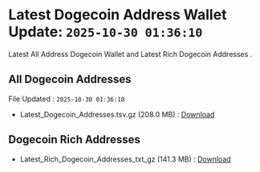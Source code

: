 # Latest Dogecoin Address Wallet Update: `2025-10-30 01:36:10`

Latest All Address Dogecoin Wallet and Latest Rich Dogecoin Addresses .

## All Dogecoin Addresses

File Updated : `2025-10-30 01:36:10`

- Latest_Dogecoin_Addresses.tsv.gz (208.0 MB) : [Download](https://github.com/Pymmdrza/Rich-Address-Wallet/releases/tag/Dogecoin)

## Dogecoin Rich Addresses

- Latest_Rich_Dogecoin_Addresses_txt_gz (141.3 MB) : [Download](https://github.com/Pymmdrza/Rich-Address-Wallet/releases/tag/Dogecoin)
